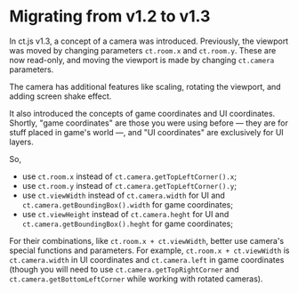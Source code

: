 # Migrating from v1.2 to v1.3

In ct.js v1.3, a concept of a camera was introduced. Previously, the viewport was moved by changing parameters `ct.room.x` and `ct.room.y`. These are now read-only, and moving the viewport is made by changing `ct.camera` parameters.

The camera has additional features like scaling, rotating the viewport, and adding screen shake effect.

It also introduced the concepts of game coordinates and UI coordinates. Shortly, "game coordinates" are those you were using before — they are for stuff placed in game's world —, and "UI coordinates" are exclusively for UI layers.

So,

- use `ct.room.x` instead of `ct.camera.getTopLeftCorner().x`;
- use `ct.room.y` instead of `ct.camera.getTopLeftCorner().y`;
- use `ct.viewWidth` instead of `ct.camera.width` for UI and `ct.camera.getBoundingBox().width` for game coordinates;
- use `ct.viewHeight` instead of `ct.camera.heght` for UI and `ct.camera.getBoundingBox().heght` for game coordinates;

For their combinations, like `ct.room.x + ct.viewWidth`, better use camera's special functions and parameters. For example, `ct.room.x + ct.viewWidth` is `ct.camera.width` in UI coordinates and `ct.camera.left` in game coordinates (though you will need to use `ct.camera.getTopRightCorner` and `ct.camera.getBottomLeftCorner` while working with rotated cameras).
